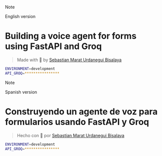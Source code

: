 > [!NOTE]
> English version

# **Building a voice agent for forms using FastAPI and Groq**

> Made with 💚 by [Sebastian Marat Urdanegui Bisalaya](https://sebastianurdanegui.vercel.app/)

```bash
ENVIRONMENT=development
API_GROQ=****************
```

> [!NOTE]
> Spanish version

# **Construyendo un agente de voz para formularios usando FastAPI y Groq**

> Hecho con 💚 por [Sebastian Marat Urdanegui Bisalaya](https://sebastianurdanegui.vercel.app/)

```bash
ENVIRONMENT=development
API_GROQ=****************
```
